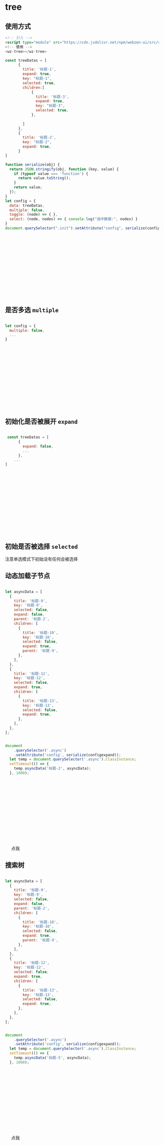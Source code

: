 <style>
  .container11 {
    width: 400px;
    height: 200px;
    overflow: scroll;
  }
  .tree {
    width: 100%;
    overflow: hidden;

  }
  .red {
    color: red;
  }
</style>

<script setup>
import { onMounted } from 'vue'
// import './index.css'

onMounted(() => {
//------------------------------------------------
import ('../../src/component/wz-button/')
import ('../../src/component/wz-tree/')
// 扩展示例

const long = [
  {
    title: '标题-1',
    expand: true,
    key: '标题-1',
    selected: true,
  },
  {
    title: '标题-2',
    key: '标题-2',
    expand: true,
    children: [
      {
        title: '标题-3',
        key: '标题-3',
        selected: true,
        expand: false,
      },
      {
        title: '标题-4',
        key: '标题-4',
        selected: false,
        expand: false,
        children: [
          {
            title: '标题-5',
            key: '标题-5',
            selected: false,
            expand: false,
            children: [
              {
                title: '标题-6',
                key: '标题-6',
                selected: false,
                expand: false,
              },
            ],
          },
        ],
      },
    ],
  },

  {
    title: '标题-7',
    key: '标题-7',
    expand: true,
    children: [
      {
        title: '标题-8',
        key: '标题-8',
        selected: true,
        expand: false,
      },
      {
        title: '标题-9',
        key: '标题-9',
        selected: false,
        expand: false,
        children: [
          {
            title: '标题-10',
            key: '标题-10',
            selected: false,
            expand: false,
            children: [
              {
                title: '标题-11',
                key: '标题-11',
                selected: false,
                expand: false,
              },
            ],
          },
        ],
      },
    ],
  },
];

function serialize(obj) {
  return JSON.stringify(obj, function (key, value) {
    if (typeof value === 'function') {
      return value.toString();
    }
    return value;
  });
}
const treeDatas = [
  {
    title: '标题-1',
    expand: true,
    key: '标题-1',
    selected: true,
    children: [
      {
        title: '标题-3',
        expand: true,
        key: '标题-3',
        selected: true,
      },
    ],
  },
  {
    title: '标题-2',
    key: '标题-2',
    expand: true,
  },
];

let config = {
  data: treeDatas,
  multiple: false,
  toggle: (node) => {},
  select: (node, nodes) => {
    console.log('选中数据:', nodes);
  },
};

const treeDataexpand = [
  {
    title: '标题-1',
    expand: false,
    key: '标题-1',
    selected: true,
    children: [
      {
        title: '标题-3',
        expand: true,
        key: '标题-3',
        selected: true,
      },
    ],
  },
  {
    title: '标题-2',
    key: '标题-2',
    expand: true,
  },
];
let configexpand = {
  data: treeDataexpand,
  multiple: true,
  toggle: (node) => {},
  select: (node, nodes) => {
    console.log('选中数据:', nodes);
  },
};

let multipleconfig = {
  data: treeDatas,
  multiple: true,
  toggle: (node) => {},
  select: (node, nodes) => {
    console.log('选中数据:', nodes);
  },
};

let asyncData = [
  {
    title: '标题-9',
    key: '标题-9',
    selected: false,
    expand: false,
    parent: '标题-2',
    children: [
      {
        title: '标题-10',
        key: '标题-10',
        selected: false,
        expand: true,
        parent: '标题-9',
      },
    ],
  },
  {
    title: '标题-12',
    key: '标题-12',
    selected: false,
    expand: true,
    children: [
      {
        title: '标题-13',
        key: '标题-13',
        selected: false,
        expand: true,
      },
    ],
  },
];
var asyncLoad;
customElements.whenDefined('wz-tree').then(async function () {
  await customElements.whenDefined('wz-icon');
  document.querySelector('.init').setAttribute('config', serialize(config));

  document
    .querySelector('.multiple')
    .setAttribute('config', serialize(multipleconfig));
  document
    .querySelector('.expand')
    .setAttribute('config', serialize(configexpand));

  document
    .querySelector('.async')
    .setAttribute('config', serialize(configexpand));
  let temp = document.querySelector('.async').ClassInstance;

  document.querySelector('wz-button').addEventListener('click', () => {
    console.log('dianwo');
    setTimeout(() => {
      temp.asyncData('标题-2', asyncData);
    }, 500);
  });

  let configlong = {
    data: long,
    multiple: true,
    toggle: (node) => {},
    select: (node, nodes) => {
      console.log('选中数据:', nodes);
    },
  };

  
  document
    .querySelector('.searchdom')
    .setAttribute('config', serialize(configlong));
    let temp1 = document.querySelector('.searchdom').ClassInstance;
  document.querySelector('.searchbutton').addEventListener('click', () => {
    setTimeout(() => {
      temp1.searchData('标题-5');
    }, 500);
  });
  // setTimeout(() => {
  //   temp.searchData("标题-5")
  // }, 1000);
  // setTimeout(() => {
  //   temp.searchData("标题-9")
  // }, 1000);
});





//------------------------------------------------
})
     

  
</script>
# tree 



## 使用方式

```html
<!-- 引入 -->
<script type="module" src="https://cdn.jsdelivr.net/npm/webzen-ui/src/component/wz-tree/index.js">
<!-- 使用 -->
<wz-tree></wz-tree>

const treeDatas = [
      {
        title: '标题-1',
        expand: true,
        key: "标题-1",
        selected: true,
        children:[
            {
              title: '标题-3',
              expand: true,
              key: "标题-3",
              selected: true,
            },
          
        ]
      },
      {
        title: '标题-2',
        key: "标题-2",
        expand: true,
      }
]

function serialize(obj) {
  return JSON.stringify(obj, function (key, value) {
    if (typeof value === 'function') {
      return value.toString();
    }
    return value;
  });
}
let config = {
  data: treeDatas,
  multiple: false,
  toggle: (node) => { },
  select: (node, nodes) => { console.log("选中数据:", nodes) }
}
document.querySelector(".init").setAttribute("config", serialize(config))

```

<div class="container11">
  <wz-tree class="init"></wz-tree>
</div>





## 是否多选 `multiple`



```js

let config = {
  multiple: false,
  ...
}

```


<div class="container11">
  <wz-tree class="multiple"></wz-tree>
</div>

## 初始化是否被展开 `expand` 



```js

 const treeDatas = [
      { 
        expand: false,
        ...
      },
    ...
]

```


<div class="container11">
  <wz-tree class="expand"></wz-tree>
</div>

## 初始是否被选择 `selected`

注意单选模式下初始没有任何会被选择

##  动态加载子节点


```js

let asyncData = [
  {
    title: '标题-9',
    key: '标题-9',
    selected: false,
    expand: false,
    parent: '标题-2',
    children: [
      {
        title: '标题-10',
        key: '标题-10',
        selected: false,
        expand: true,
        parent: '标题-9',
      },
    ],
  },
  {
    title: '标题-12',
    key: '标题-12',
    selected: false,
    expand: true,
    children: [
      {
        title: '标题-13',
        key: '标题-13',
        selected: false,
        expand: true,
      },
    ],
  },
];


document
    .querySelector('.async')
    .setAttribute('config', serialize(configexpand));
  let temp = document.querySelector('.async').ClassInstance;
  setTimeout(() => {
    temp.asyncData('标题-2', asyncData);
  }, 1000);

```


<div class="container11">
  <wz-tree class="async"></wz-tree>
</div>


<wz-button style="margin:20px" type="primary"> 点我</wz-button>




##  搜索树


```js

let asyncData = [
  {
    title: '标题-9',
    key: '标题-9',
    selected: false,
    expand: false,
    parent: '标题-2',
    children: [
      {
        title: '标题-10',
        key: '标题-10',
        selected: false,
        expand: true,
        parent: '标题-9',
      },
    ],
  },
  {
    title: '标题-12',
    key: '标题-12',
    selected: false,
    expand: true,
    children: [
      {
        title: '标题-13',
        key: '标题-13',
        selected: false,
        expand: true,
      },
    ],
  },
];


document
    .querySelector('.async')
    .setAttribute('config', serialize(configexpand));
  let temp = document.querySelector('.async').ClassInstance;
  setTimeout(() => {
    temp.asyncData('标题-5', asyncData);
  }, 1000);

```


<div class="container11">
  <wz-tree class="searchdom"></wz-tree>
</div>


<wz-button class="searchbutton" style="margin:20px" type="primary"> 点我</wz-button>